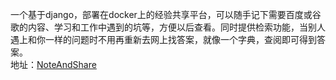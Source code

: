 一个基于django，部署在docker上的经验共享平台，可以随手记下需要百度或谷歌的内容、学习和工作中遇到的坑等，方便以后查看。同时提供检索功能，当别人遇上和你一样的问题时不用再重新去网上找答案，就像一个字典，查阅即可得到答案。<br/>
地址：<a href="http://www.freej.top" target="_blank">NoteAndShare</a>
